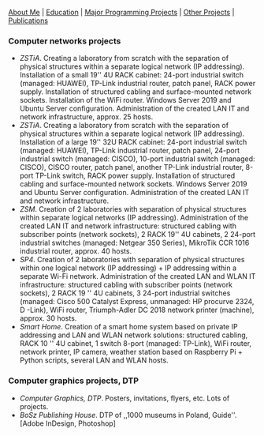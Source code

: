 [About Me](./README.md) | [Education](./education.md) | [Major Programming Projects](./mpp.md) | [Other Projects](./op.md) | [Publications](./publications.md)

### Computer networks projects

- *ZSTiA*. Creating a laboratory from scratch with the separation of physical structures within a separate logical network (IP addressing). Installation of a small 19'' 4U RACK cabinet: 24-port industrial switch (managed: HUAWEI), TP-Link industrial router, patch panel, RACK power supply. Installation of structured cabling and surface-mounted network sockets. Installation of the WiFi router. Windows Server 2019 and Ubuntu Server configuration. Administration of the created LAN IT and network infrastructure, approx. 25 hosts.
- *ZSTiA*. Creating a laboratory from scratch with the separation of physical structures within a separate logical network (IP addressing). Installation of a large 19'' 32U RACK cabinet: 24-port industrial switch (managed: HUAWEI), TP-Link industrial router, patch panel, 24-port industrial switch (managed: CISCO), 10-port industrial switch (managed: CISCO), CISCO router, patch panel, another TP-Link industrial router, 8-port TP-Link switch, RACK power supply. Installation of structured cabling and surface-mounted network sockets. Windows Server 2019 and Ubuntu Server configuration. Administration of the created LAN IT and network infrastructure.
- *ZSM*. Creation of 2 laboratories with separation of physical structures within separate logical networks (IP addressing). Administration of the created LAN IT and network infrastructure: structured cabling with subscriber points (network sockets), 2 RACK 19'' 4U cabinets, 2 24-port industrial switches (managed: Netgear 350 Series), MikroTik CCR 1016 industrial router, approx. 40 hosts.
- *SP4*. Creation of 2 laboratories with separation of physical structures within one logical network (IP addressing) + IP addressing within a separate Wi-Fi network. Administration of the created LAN and WLAN IT infrastructure: structured cabling with subscriber points (network sockets), 2 RACK 19 '' 4U cabinets, 3 24-port industrial switches (managed: Cisco 500 Catalyst Express, unmanaged: HP procurve 2324, D -Link), WiFi router, Triumph-Adler DC 2018 network printer (machine), approx. 30 hosts.
- *Smart Home*. Creation of a smart home system based on private IP addressing and LAN and WLAN network solutions: structured cabling, RACK 10 '' 4U cabinet, 1 switch 8-port (managed: TP-Link), WiFi router, network printer, IP camera, weather station based on Raspberry Pi + Python scripts, several LAN and WLAN hosts.

### Computer graphics projects, DTP

- *Computer Graphics, DTP*. Posters, invitations, flyers, etc. Lots of projects.
- *BoSz Publishing House*. DTP of ,,1000 museums in Poland, Guide''. [Adobe InDesign, Photoshop]
